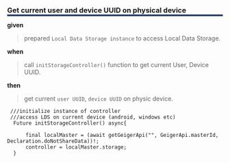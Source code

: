 <!--**
 @file
 @copyright FHNW Switzerland 2022, FHNW
 @authors JongGwan An [kman3212@gmail.com]
-->
 
 <h3 style="box-shadow: 0px 4px 0px 0px #233c68;">Get current user and device UUID on physical device</h3>
 
  **given**
  > prepared `Local Data Storage instance` to access Local Data Storage.
  
  **when** 
  > call `initStorageController()` function to get current User, Device UUID. 
     
  **then** 
  > get current `user UUID`, `device UUID` on physic device. </br>
  
     ///initialize instance of controller
     ///access LDS on current device (android, windows etc)
      Future initStorageController() async{
    
          final localMaster = (await getGeigerApi("", GeigerApi.masterId, Declaration.doNotShareData))!;
          controller = localMaster.storage;
      }
     